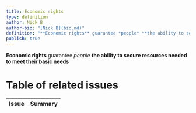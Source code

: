 ```yaml
---
title: Economic rights
type: definition
author: Nick B
author-bio: "[Nick B](bio.md)"
definition: "**Economic rights** guarantee *people* **the ability to secure resources needed to meet their basic needs**"
publish: true
---
```

**Economic rights** guarantee *people* **the ability to secure resources needed to meet their basic needs**

# Table of related issues

<!-- QueryToSerialize: TABLE WITHOUT ID "[" + title + "](" + file.name + ".md)" as "Issue", summary as "Summary" FROM "Issues" WHERE !publish AND right = "economic rights" -->
<!-- SerializedQuery: TABLE WITHOUT ID "[" + title + "](" + file.name + ".md)" as "Issue", summary as "Summary" FROM "Issues" WHERE !publish AND right = "economic rights" -->

| Issue | Summary |
| ----- | ------- |
<!-- SerializedQuery END -->
